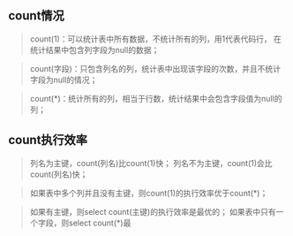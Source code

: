 ## count情况
> count(1)：可以统计表中所有数据，不统计所有的列，用1代表代码行，
> 在统计结果中包含列字段为null的数据；

> count(字段)：只包含列名的列，统计表中出现该字段的次数，并且不统计字段为null的情况；

> count(*)：统计所有的列，相当于行数，统计结果中会包含字段值为null的列；

## count执行效率

> 列名为主键，count(列名)比count(1)快；
> 列名不为主键，count(1)会比count(列名)快；

> 如果表中多个列并且没有主键，则count(1)的执行效率优于count(*)；

> 如果有主键，则select count(主键)的执行效率是最优的；
> 如果表中只有一个字段，则select  count(*)最
